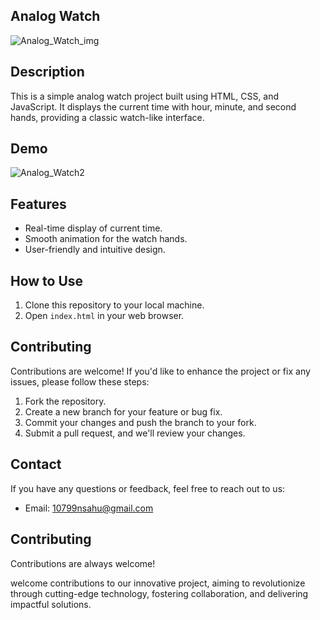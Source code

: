 
## Analog Watch


![Analog_Watch_img](https://github.com/NITESHSAHU107/Analog_Watch./assets/111894844/88b7e75a-b131-46da-9f87-7730c748c0d8)




## Description

This is a simple analog watch project built using HTML, CSS, and JavaScript. It displays the current time with hour, minute, and second hands, providing a classic watch-like interface.

## Demo

![Analog_Watch2](https://github.com/NITESHSAHU107/Analog_Watch./assets/111894844/9d30d222-ce12-4550-bcb1-2999d502967c)

## Features

- Real-time display of current time.
- Smooth animation for the watch hands.
- User-friendly and intuitive design.

## How to Use

1. Clone this repository to your local machine.
2. Open `index.html` in your web browser.

## Contributing

Contributions are welcome! If you'd like to enhance the project or fix any issues, please follow these steps:
1. Fork the repository.
2. Create a new branch for your feature or bug fix.
3. Commit your changes and push the branch to your fork.
4. Submit a pull request, and we'll review your changes.


## Contact

If you have any questions or feedback, feel free to reach out to us:
- Email: 10799nsahu@gmail.com



## Contributing

Contributions are always welcome!

 welcome contributions to our innovative project, aiming to revolutionize  through cutting-edge technology, fostering collaboration, and delivering impactful solutions.



